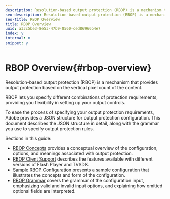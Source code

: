 ```yaml
---
description: Resolution-based output protection (RBOP) is a mechanism that provides output protection based on the vertical pixel count of the content.
seo-description: Resolution-based output protection (RBOP) is a mechanism that provides output protection based on the vertical pixel count of the content.
seo-title: RBOP Overview
title: RBOP Overview
uuid: a33c5be3-8e53-47b9-8560-ced86966b4e7
index: y
internal: n
snippet: y
---
```


# RBOP Overview{#rbop-overview}

Resolution-based output protection (RBOP) is a mechanism that provides output protection based on the vertical pixel count of the content.

RBOP lets you specify different combinations of protection requirements, providing you flexibility in setting up your output controls.

To ease the process of specifying your output protection requirements, Adobe provides a JSON structure for output protection configuration. This document describes the JSON structure in detail, along with the grammar you use to specify output protection rules.

Sections in this guide:

* [RBOP Concepts](../../RBOP/introduction/output-protection-concepts.md) provides a conceptual overview of the configuration, options, and meanings associated with output protection. 
* [RBOP Client Support](../../RBOP/introduction/client-support.md) describes the features available with different versions of Flash Player and TVSDK. 
* [Sample RBOP Configuration](../../RBOP/introduction/sample-output-protection-config.md) presents a sample configuration that illustrates the concepts and form of the configuration. 
* [RBOP Grammar](../../RBOP/introduction/output-protection-grammar.md) covers the grammar of the configuration input, emphasizing valid and invalid input options, and explaining how omitted optional fields are interpreted.

